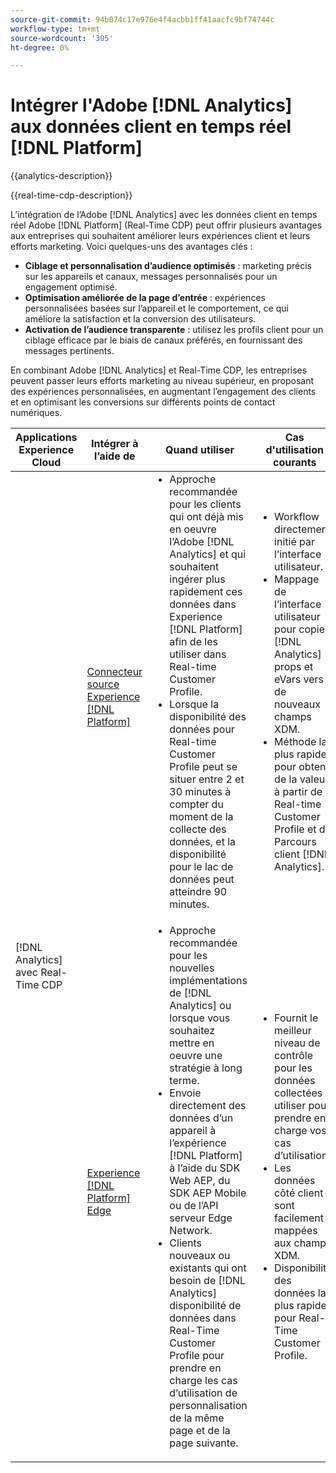 ```yaml
---
source-git-commit: 94b074c17e976e4f4acbb1ff41aacfc9bf74744c
workflow-type: tm+mt
source-wordcount: '305'
ht-degree: 0%

---
```



# Intégrer l&#39;Adobe [!DNL Analytics] aux données client en temps réel [!DNL Platform]

{{analytics-description}}

{{real-time-cdp-description}}

L’intégration de l’Adobe [!DNL Analytics] avec les données client en temps réel Adobe [!DNL Platform] (Real-Time CDP) peut offrir plusieurs avantages aux entreprises qui souhaitent améliorer leurs expériences client et leurs efforts marketing. Voici quelques-uns des avantages clés :

+ **Ciblage et personnalisation d’audience optimisés** : marketing précis sur les appareils et canaux, messages personnalisés pour un engagement optimisé.
+ **Optimisation améliorée de la page d’entrée** : expériences personnalisées basées sur l’appareil et le comportement, ce qui améliore la satisfaction et la conversion des utilisateurs.
+ **Activation de l’audience transparente** : utilisez les profils client pour un ciblage efficace par le biais de canaux préférés, en fournissant des messages pertinents.

En combinant Adobe [!DNL Analytics] et Real-Time CDP, les entreprises peuvent passer leurs efforts marketing au niveau supérieur, en proposant des expériences personnalisées, en augmentant l’engagement des clients et en optimisant les conversions sur différents points de contact numériques.

<table>
    <thead>
        <tr>
            <th>Applications Experience Cloud</th>
            <th>Intégrer à l’aide de</th>
            <th>Quand utiliser</th>
            <th>Cas d'utilisation courants</th>
        </tr>
    </thead>
    <tr>
        <td rowspan="2">[!DNL Analytics] avec Real-Time CDP</td>
        <td><a href="../../integrations/tutorials/analytics-rtcdp/experience-platform-source-connector.md" target="_blank" rel="noreferrer">Connecteur source Experience [!DNL Platform]</a></td>
        <td>
            <ul style="margin-top: 0;">
                <li>Approche recommandée pour les clients qui ont déjà mis en oeuvre l’Adobe [!DNL Analytics] et qui souhaitent ingérer plus rapidement ces données dans Experience [!DNL Platform] afin de les utiliser dans Real-time Customer Profile.</li>
                <li>Lorsque la disponibilité des données pour Real-time Customer Profile peut se situer entre 2 et 30 minutes à compter du moment de la collecte des données, et la disponibilité pour le lac de données peut atteindre 90 minutes.</li>
            </ul>
        </td>
        <td>
            <ul style="margin-top: 0;">
                <li>Workflow directement initié par l’interface utilisateur.</li>
                <li>Mappage de l’interface utilisateur pour copier [!DNL Analytics] props et eVars vers de nouveaux champs XDM.</li>
                <li>Méthode la plus rapide pour obtenir de la valeur à partir de Real-time Customer Profile et du Parcours client [!DNL Analytics].</li>
            </ul>
        </td>
    </tr>
    <tr>
       <td><a href="../../integrations/tutorials/analytics-rtcdp/experience-platform-edge.md" target="_blank" rel="noreferrer">Experience [!DNL Platform] Edge</a></td>
        <td>
            <ul style="margin-top: 0;">
                <li>Approche recommandée pour les nouvelles implémentations de [!DNL Analytics] ou lorsque vous souhaitez mettre en oeuvre une stratégie à long terme.</li>
                <li>Envoie directement des données d’un appareil à l’expérience [!DNL Platform] à l’aide du SDK Web AEP, du SDK AEP Mobile ou de l’API serveur Edge Network.</li>
                <li>Clients nouveaux ou existants qui ont besoin de [!DNL Analytics] disponibilité de données dans Real-Time Customer Profile pour prendre en charge les cas d’utilisation de personnalisation de la même page et de la page suivante.</li>
            </ul>
        </td>
        <td>
            <ul style="margin-top: 0;">
                <li>Fournit le meilleur niveau de contrôle pour les données collectées à utiliser pour prendre en charge vos cas d’utilisation.</li>
                <li>Les données côté client sont facilement mappées aux champs XDM.</li>
                <li>Disponibilité des données la plus rapide pour Real-Time Customer Profile.</li>
            </ul>
        </td>
    </tr>            
</table>
